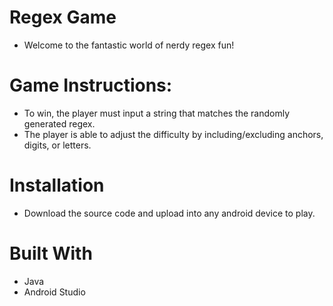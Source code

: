 # Regex Game
* Welcome to the fantastic world of nerdy regex fun!

# Game Instructions: 
* To win, the player must input a string that matches the randomly generated regex. 
* The player is able to adjust the difficulty by including/excluding anchors, digits, or letters.

# Installation
* Download the source code and upload into any android device to play.

# Built With
* Java 
* Android Studio

